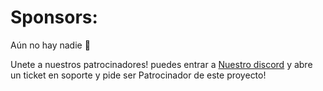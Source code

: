 # Sponsors:
Aún no hay nadie 🫤

Unete a nuestros patrocinadores! puedes entrar a [Nuestro discord](https://discord.com/invite/mrmHcwxXff) y abre un ticket en soporte y pide ser Patrocinador de este proyecto!
